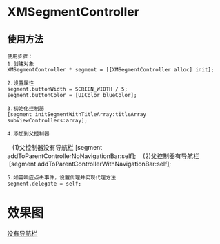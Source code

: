 # XMSegmentController



## 使用方法
    使用步骤：
    1.创建对象
    XMSegmentController * segment = [[XMSegmentController alloc] init];
 
    2.设置属性
    segment.buttonWidth = SCREEN_WIDTH / 5;
    segment.buttonColor = [UIColor blueColor];
 
    3.初始化控制器
    [segment initSegmentWithTitleArray:titleArray subViewControllers:array];
 
    4.添加到父控制器
    (1)父控制器没有导航栏
    [segment addToParentControllerNoNavigationBar:self];
    (2)父控制器有导航栏
    [segment addToParentControllerWithNavigationBar:self];
    
    5.如需响应点击事件，设置代理并实现代理方法
    segment.delegate = self;
    

    
# 效果图 

[没有导航栏](https://github.com/Justming/XMSegmentController/1.gif)


